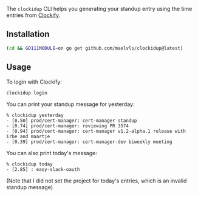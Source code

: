 The `clockidup` CLI helps you generating your standup entry using the time entries from [Clockify](https://clockify.me).

## Installation

```sh
(cd && GO111MODULE=on go get github.com/maelvls/clockidup@latest)
```

## Usage


To login with Clockify:

```sh
clockidup login
```

You can print your standup message for yesterday:

```
% clockidup yesterday
- [0.50] prod/cert-manager: cert-manager standup
- [0.74] prod/cert-manager: reviewing PR 3574
- [0.94] prod/cert-manager: cert-manager v1.2-alpha.1 release with irbe and maartje
- [0.39] prod/cert-manager: cert-manager-dev biweekly meeting
```


You can also print today's message:

```
% clockidup today
- [2.85] : easy-slack-oauth
```

(Note that I did not set the project for today's entries, which is an invalid standup message)
